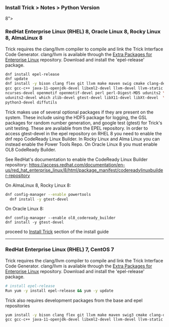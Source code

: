 ### Install Trick > Notes > Python Version

8"></a>

### RedHat Enterprise Linux (RHEL) 8, Oracle Linux 8, Rocky Linux 8, AlmaLinux 8
Trick requires the clang/llvm compiler to compile and link the Trick Interface Code Generator.  clang/llvm is available through the [Extra Packages for Enterprise Linux](https://fedoraproject.org/wiki/EPEL) repository.  Download and install the 'epel-release' package.


```bash
dnf install epel-release
dnf update
dnf install -y bison clang flex git llvm make maven swig cmake clang-devel \
gcc gcc-c++ java-11-openjdk-devel libxml2-devel llvm-devel llvm-static \
ncurses-devel openmotif openmotif-devel perl perl-Digest-MD5 udunits2 \
udunits2-devel which zlib-devel gtest-devel libX11-devel libXt-devel  \
python3-devel diffutils
```



Trick makes use of several optional packages if they are present on the system.  These include using the HDF5 package for logging, the GSL packages for random number generation, and google test (gtest) for Trick's unit testing.  These are available from the EPEL repository. In order to access gtest-devel in the epel repository on RHEL 8 you need to enable the dnf repo CodeReady Linux Builder. In Rocky Linux and Alma Linux you can instead enable the Power Tools Repo. On Oracle Linux 8 you must enable OL8 CodeReady Builder.

See RedHat's documentation to enable the CodeReady Linux Builder repository:
https://access.redhat.com/documentation/en-us/red_hat_enterprise_linux/8/html/package_manifest/codereadylinuxbuilder-repository

On AlmaLinux 8, Rocky Linux 8:
```bash
dnf config-manager --enable powertools
  dnf install -y gtest-devel
```

On Oracle Linux 8:
```
dnf config-manager --enable ol8_codeready_builder
dnf install -y gtest-devel
```

proceed to [Install Trick](#install) section of the install guide

---
<a name="redhat7"></a>

### RedHat Enterprise Linux (RHEL) 7, CentOS 7
Trick requires the clang/llvm compiler to compile and link the Trick Interface Code Generator.  clang/llvm is available through the [Extra Packages for Enterprise Linux](https://fedoraproject.org/wiki/EPEL) repository.  Download and install the 'epel-release' package.

```bash
# install epel-release
Run yum -y install epel-release && yum -y update

```

Trick also requires development packages from the base and epel repositories

```bash
yum install -y bison clang flex git llvm make maven swig3 cmake clang-devel \
gcc gcc-c++ java-11-openjdk-devel libxml2-devel llvm-devel llvm-static
